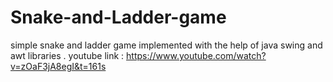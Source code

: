 # Snake-and-Ladder-game
simple snake and ladder game implemented with the help of java swing and awt libraries .
youtube link : https://www.youtube.com/watch?v=zOaF3jA8egI&t=161s
